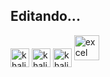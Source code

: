 ## Editando...


<div>
  <img align="center" alt="khalil-python" height="30 width="40" src="https://cdn.jsdelivr.net/gh/devicons/devicon@latest/icons/python/python-original.svg" />
  <img align="center" alt="khalil-SQL" height="30 width="40" src="https://cdn.jsdelivr.net/gh/devicons/devicon@latest/icons/azuresqldatabase/azuresqldatabase-original.svg" />
  <img align="center" alt="khalil-poerBI" height="30 width="40" src="https://raw.githubusercontent.com/microsoft/PowerBI-Icons/main/SVG/Power-BI.svg"/>
  <img src="https://seeklogo.com/images/E/excel-logo-974BFF9CB9-seeklogo.com.png" alt="excel" width="40" height="40"/> 

</div>
